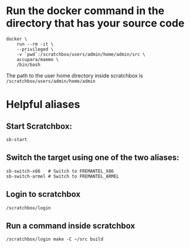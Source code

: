 # Run the docker command in the directory that has your source code
```
docker \
    run --rm -it \
    --privileged \
    -v `pwd`:/scratchbox/users/admin/home/admin/src \
    accupara/maemo \
    /bin/bash
```
The path to the user home directory inside scratchbox is `/scratchbox/users/admin/home/admin`

# Helpful aliases
## Start Scratchbox:
```
sb-start
```

## Switch the target using one of the two aliases:
```
sb-switch-x86   # Switch to FREMANTEL_X86
sb-switch-armel # Switch to FREMANTEL_ARMEL
```

##  Login to scratchbox
```
/scratchbox/login
```

## Run a command inside scratchbox
```
/scratchbox/login make -C ~/src build
```
